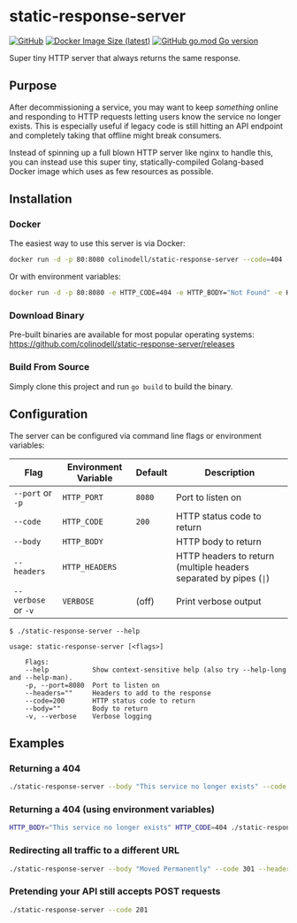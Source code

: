 # static-response-server

[![GitHub](https://img.shields.io/github/license/colinodell/static-response-server?style=flat-square)](https://github.com/colinodell/static-response-server/blob/main/LICENSE)
[![Docker Image Size (latest)](https://img.shields.io/docker/image-size/colinodell/static-response-server?style=flat-square)](https://hub.docker.com/repository/docker/colinodell/static-response-server)
[![GitHub go.mod Go version](https://img.shields.io/github/go-mod/go-version/colinodell/static-response-server?style=flat-square)](https://pkg.go.dev/github.com/colinodell/static-response-server)

Super tiny HTTP server that always returns the same response.

## Purpose

After decommissioning a service, you may want to keep _something_ online and responding to HTTP requests letting users
know the service no longer exists. This is especially useful if legacy code is still hitting an API endpoint and completely
taking that offline might break consumers.

Instead of spinning up a full blown HTTP server like nginx to handle this, you can instead use this super tiny, statically-compiled
Golang-based Docker image which uses as few resources as possible.

## Installation

### Docker

The easiest way to use this server is via Docker:

```bash
docker run -d -p 80:8080 colinodell/static-response-server --code=404 --body="Not Found" --headers="Content-Type: text/plain" -v
```

Or with environment variables:

```bash
docker run -d -p 80:8080 -e HTTP_CODE=404 -e HTTP_BODY="Not Found" -e HTTP_HEADERS="Content-Type: text/plain" -e HTTP_VERBOSE=1 colinodell/static-response-server
```


### Download Binary

Pre-built binaries are available for most popular operating systems: <https://github.com/colinodell/static-response-server/releases>

### Build From Source

Simply clone this project and run `go build` to build the binary.

## Configuration

The server can be configured via command line flags or environment variables:

| Flag                | Environment Variable | Default | Description                                                        |
|---------------------|----------------------|---------|--------------------------------------------------------------------|
| `--port` or `-p`    | `HTTP_PORT`          | `8080`  | Port to listen on                                                  |
| `--code`            | `HTTP_CODE`          | `200`   | HTTP status code to return                                         |
| `--body`            | `HTTP_BODY`          |         | HTTP body to return                                                |
| `--headers`         | `HTTP_HEADERS`       |         | HTTP headers to return (multiple headers separated by pipes (`\|`) |
| `--verbose` or `-v` | `VERBOSE`            | (off)   | Print verbose output                                               |

```
$ ./static-response-server --help

usage: static-response-server [<flags>]

    Flags:
    --help           Show context-sensitive help (also try --help-long and --help-man).
    -p, --port=8080  Port to listen on
    --headers=""     Headers to add to the response
    --code=200       HTTP status code to return
    --body=""        Body to return
    -v, --verbose    Verbose logging
```

## Examples

### Returning a 404

```bash
./static-response-server --body "This service no longer exists" --code 404
```

### Returning a 404 (using environment variables)

```bash
HTTP_BODY="This service no longer exists" HTTP_CODE=404 ./static-response-server
```

### Redirecting all traffic to a different URL

```bash
./static-response-server --body "Moved Permanently" --code 301 --headers "Location: https://www.google.com"
```

### Pretending your API still accepts POST requests

```bash
./static-response-server --code 201
```
